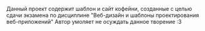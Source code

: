 Данный проект содержит шаблон и сайт кофейни, созданные с целью сдачи экзамена по дисциплине "Веб-дизайн и шаблоны проектирования веб-приложений"
Автор умоляет не осуждать данное творение :3
